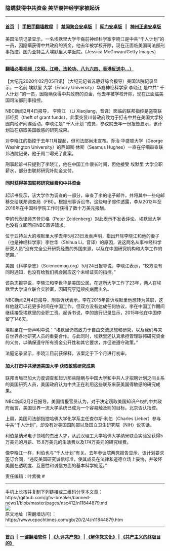 ### 隐瞒获得中共资金 美华裔神经学家被起诉
------------------------

#### [首页](https://github.com/gfw-breaker/banned-news1/blob/master/README.md) &nbsp;&nbsp;|&nbsp;&nbsp; [手把手翻墙教程](https://github.com/gfw-breaker/guides/wiki) &nbsp;&nbsp;|&nbsp;&nbsp; [禁闻聚合安卓版](https://github.com/gfw-breaker/bn-android) &nbsp;&nbsp;|&nbsp;&nbsp; [网门安卓版](https://github.com/oGate2/oGate) &nbsp;&nbsp;|&nbsp;&nbsp; [神州正道安卓版](https://github.com/SzzdOgate/update) 



<div><img alt="" class="aligncenter wp-post-image" src="https://i.epochtimes.com/assets/uploads/2014/10/1410151123562546-600x400.jpg"/>
<div class="red16 caption">
 美国法院记录显示，一名埃默里大学华裔前神经科学家李晓江是中共“千人计划”的一员，因隐瞒获得中共政府的资金，他去年被学校开除，现在正面临美国司法部刑事指控。图为亚特兰大埃默里大学医院。(Jessica McGowan/Getty Images)
</div>
</div><hr/>

#### [翻墙必看视频（文昭、江峰、法轮功、八九六四、香港反送中...）](http://167.172.214.107/home.html)

<div><p>
 【大纪元2020年02月05日讯】（大纪元记者苏静好综合报导）美国法院记录显示，一名前
 <ok href="https://www.epochtimes.com/gb/tag/%E5%9F%83%E9%BB%98%E9%87%8C.html">
  埃默里
 </ok>
 大学（Emory University）华裔神经科学家
 <ok href="https://www.epochtimes.com/gb/tag/%E6%9D%8E%E6%99%93%E6%B1%9F.html">
  李晓江
 </ok>
 是中共“
 <ok href="https://www.epochtimes.com/gb/tag/%E5%8D%83%E4%BA%BA%E8%AE%A1%E5%88%92.html">
  千人计划
 </ok>
 ”的一员，因隐瞒获得中共政府的资金，他去年被学校开除，现在正面临美国司法部刑事指控。
</p>
<p>
 NBC新闻2月4日报导，
 <ok href="https://www.epochtimes.com/gb/tag/%E6%9D%8E%E6%99%93%E6%B1%9F.html">
  李晓江
 </ok>
 （Li Xiaojiang，音译）面临的联邦指控是盗窃联邦经费（theft of grant funds），此案突显川普政府致力于打击中共在美国大学校园内经济间谍活动。李晓江是“
 <ok href="https://www.epochtimes.com/gb/tag/%E5%8D%83%E4%BA%BA%E8%AE%A1%E5%88%92.html">
  千人计划
 </ok>
 ”成员，参议院去年一份报告显示，该计划旨在窃取美国敏感的研究成果。
</p>
<p>
 对李晓江的指控于去年11月提起，但司法部尚未宣布。乔治·华盛顿大学（George Washington University）的西姆斯·休斯（Seamus Hughes）一直在仔细审查联邦法院记录，他于周二曝光了此案。
</p>
<p>
 刑事起诉书只提到了李晓江，他在中国工作很长时间，但他接受
 <ok href="https://www.epochtimes.com/gb/tag/%E5%9F%83%E9%BB%98%E9%87%8C.html">
  埃默里
 </ok>
 大学全职薪水，部分由联邦研究补助金支付。
</p>
<h4>
 同时获得美国联邦研究经费和中共资金
</h4>
<p>
 起诉书显示，该大学作为调查的一部分，审查了李的电子邮件，并将其中一些电邮移交给联邦调查局（FBI）。根据刑事诉讼书，这些电子邮件透露，李从2012年至2016年在中国科学院工作时获得了数十万美元报酬。
</p>
<p>
 李的代表律师齐登贝格（Peter Zeidenberg）对此表示不发表评论。埃默里大学也没有立即回应NBC置评请求。
</p>
<p>
 位于亚特兰大的埃默里大学去年5月23日发表声明，指出开除李晓江和他的妻子（也是神经科学家）李世华（Shihua Li，音译）的原因，说这两名从事神经科学研究人员“没有完全公开研究经费的外国来源，以及在中国研究机构和大学工作的范围。”
</p>
<p>
 美国《科学杂志》（Sciencemag.org）5月24日报导说，李晓江表示，“校方没有同时通知，也没有给我们机会回应这个未经证实的指控。”
</p>
<p>
 该杂志报导说，李晓江和李世华是美国公民，在这所大学工作了23年，两人在埃默里大学设立联合实验室，因研究亨廷顿疾病而出名。
</p>
<p>
 NBC新闻2月4日报导，刑事诉状表示，李在2015年告诉埃默里他想转为兼职，这样他就可以花更多时间在中国工作，但双方没有达成任何协议，李在中国工作期间继续接受埃默里的全职工资。起诉书说，李的旅行记录显示，2015年他在中国停留了146天。
</p>
<p>
 埃默里在一份声明中说：“埃默里仍然致力于自由交流思想和研究，以及我们与来自世界各地研究人员的重要合作。与此同时，埃默里还认真承担管理联邦研究资金的义务，以确保遵守所有资金公开性和其它要求，并促进遵守政策。”
</p>
<p>
 法庭记录显示，李晓江目前获保释，该案定于下个月进行初审。
</p>
<h4>
 加大打击中共渗透美国大学 获取敏感研究成果
</h4>
<p>
 联邦当局已加大力度调查和起诉那些隐瞒与中国大学和中共人才招聘计划之间关系的美国研究人员，美国政府认为中共正在利用这些联系来获美国得敏感的研究成果。
</p>
<p>
 NBC新闻2月2日报导，美国情报官员认为，对于决定窃取美国知识产权的中共政府而言，美国世界一流大学系统已成为一个容易触及则的目标。北京否认指控。
</p>
<p>
 上周，美国司法部指控哈佛大学化学系主任查尔斯·利伯（Charles Lieber）参与中共“千人计划”，却没有对美国国防部以及国立卫生研究院（NIH）说实话。
</p>
<p>
 利伯是纳米电子领域的杰出人才，从武汉理工大学哈佛大学纳米联合实验室获得5万美元的月薪、15.8万美元的生活费以及174万美元的研究经费。
</p>
<p>
 像李晓江一样，利伯也与“千人计划”有关。去年参议院两党报告显示，该计划要求签订合同，“违反美国研究诚信标准，使其成员在法律和道德立场上妥协，并破坏美国在透明度、互惠性和诚信方面的基本科学规范。”
</p>
<p>
 责任编辑：叶紫微 #
</p>
</div>
<hr/>
手机上长按并复制下列链接或二维码分享本文章：<br/>
https://github.com/gfw-breaker/banned-news1/blob/master/pages/nsc412/n11844879.md <br/>
<a href='https://github.com/gfw-breaker/banned-news1/blob/master/pages/nsc412/n11844879.md'><img src='https://github.com/gfw-breaker/banned-news1/blob/master/pages/nsc412/n11844879.md.png'/></a> <br/>
原文地址（需翻墙访问）：https://www.epochtimes.com/gb/20/2/4/n11844879.htm


------------------------
#### [首页](https://github.com/gfw-breaker/banned-news1/blob/master/README.md) &nbsp;|&nbsp; [一键翻墙软件](https://github.com/gfw-breaker/nogfw/blob/master/README.md) &nbsp;| [《九评共产党》](https://github.com/gfw-breaker/9ping.md/blob/master/README.md#九评之一评共产党是什么) | [《解体党文化》](https://github.com/gfw-breaker/jtdwh.md/blob/master/README.md) | [《共产主义的终极目的》](https://github.com/gfw-breaker/gczydzjmd.md/blob/master/README.md)


<img src='http://gfw-breaker.win/banned-news/pages/nsc412/n11844879.md' width='0px' height='0px'/>